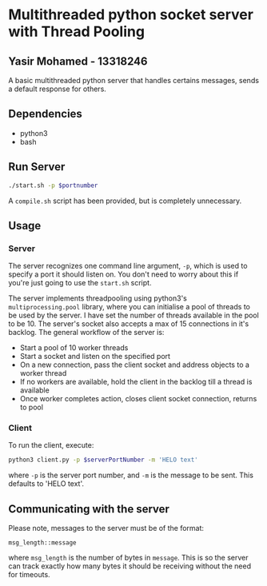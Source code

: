 # Multithreaded python socket server with Thread Pooling
## Yasir Mohamed - 13318246
A basic multithreaded python server that handles certains messages, sends a default response for others.

## Dependencies
* python3
* bash

## Run Server
```bash
./start.sh -p $portnumber
```
A `compile.sh` script has been provided, but is completely unnecessary.

## Usage

### Server
The server recognizes one command line argument, `-p`, which is used to specify a port it should listen on. You don't need to worry about this if you're just going to use the `start.sh` script.

The server implements threadpooling using python3's `multiprocessing.pool` library, where you can initialise a pool of threads to be used by the server. I have set the number of threads available in the pool to be 10. The server's socket also accepts a max of 15 connections in it's backlog. The general workflow of the server is:
* Start a pool of 10 worker threads
* Start a socket and listen on the specified port
* On a new connection, pass the client socket and address objects to a worker thread
* If no workers are available, hold the client in the backlog till a thread is available
* Once worker completes action, closes client socket connection, returns to pool

### Client
To run the client, execute:
```bash
python3 client.py -p $serverPortNumber -m 'HELO text'
```
where `-p` is the server port number, and `-m` is the message to be sent. This defaults to 'HELO text'.

## Communicating with the server
Please note, messages to the server must be of the format:
```
msg_length::message
```
where `msg_length` is the number of bytes in `message`. This is so the server can track exactly how many bytes it should be receiving without the need for timeouts.

